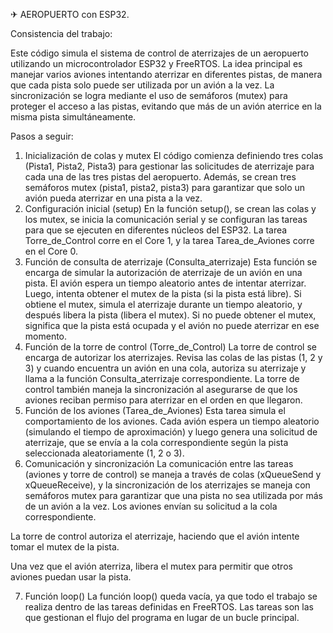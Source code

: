 ✈ AEROPUERTO con ESP32.

Consistencia del trabajo:

Este código simula el sistema de control de aterrizajes de un aeropuerto utilizando un microcontrolador ESP32 y FreeRTOS. La idea principal es manejar varios aviones intentando aterrizar en diferentes pistas, de manera que cada pista solo puede ser utilizada por un avión a la vez. La sincronización se logra mediante el uso de semáforos (mutex) para proteger el acceso a las pistas, evitando que más de un avión aterrice en la misma pista simultáneamente.

Pasos a seguir:
1. Inicialización de colas y mutex
El código comienza definiendo tres colas (Pista1, Pista2, Pista3) para gestionar las solicitudes de aterrizaje para cada una de las tres pistas del aeropuerto. Además, se crean tres semáforos mutex (pista1, pista2, pista3) para garantizar que solo un avión pueda aterrizar en una pista a la vez.
2. Configuración inicial (setup)
En la función setup(), se crean las colas y los mutex, se inicia la comunicación serial y se configuran las tareas para que se ejecuten en diferentes núcleos del ESP32. La tarea Torre_de_Control corre en el Core 1, y la tarea Tarea_de_Aviones corre en el Core 0.
3. Función de consulta de aterrizaje (Consulta_aterrizaje)
Esta función se encarga de simular la autorización de aterrizaje de un avión en una pista. El avión espera un tiempo aleatorio antes de intentar aterrizar. Luego, intenta obtener el mutex de la pista (si la pista está libre). Si obtiene el mutex, simula el aterrizaje durante un tiempo aleatorio, y después libera la pista (libera el mutex).
Si no puede obtener el mutex, significa que la pista está ocupada y el avión no puede aterrizar en ese momento.
4. Función de la torre de control (Torre_de_Control)
La torre de control se encarga de autorizar los aterrizajes. Revisa las colas de las pistas (1, 2 y 3) y cuando encuentra un avión en una cola, autoriza su aterrizaje y llama a la función Consulta_aterrizaje correspondiente.
La torre de control también maneja la sincronización al asegurarse de que los aviones reciban permiso para aterrizar en el orden en que llegaron.
5. Función de los aviones (Tarea_de_Aviones)
Esta tarea simula el comportamiento de los aviones. Cada avión espera un tiempo aleatorio (simulando el tiempo de aproximación) y luego genera una solicitud de aterrizaje, que se envía a la cola correspondiente según la pista seleccionada aleatoriamente (1, 2 o 3).
6. Comunicación y sincronización
La comunicación entre las tareas (aviones y torre de control) se maneja a través de colas (xQueueSend y xQueueReceive), y la sincronización de los aterrizajes se maneja con semáforos mutex para garantizar que una pista no sea utilizada por más de un avión a la vez.
Los aviones envían su solicitud a la cola correspondiente.


La torre de control autoriza el aterrizaje, haciendo que el avión intente tomar el mutex de la pista.


Una vez que el avión aterriza, libera el mutex para permitir que otros aviones puedan usar la pista.

7. Función loop()
La función loop() queda vacía, ya que todo el trabajo se realiza dentro de las tareas definidas en FreeRTOS. Las tareas son las que gestionan el flujo del programa en lugar de un bucle principal.


